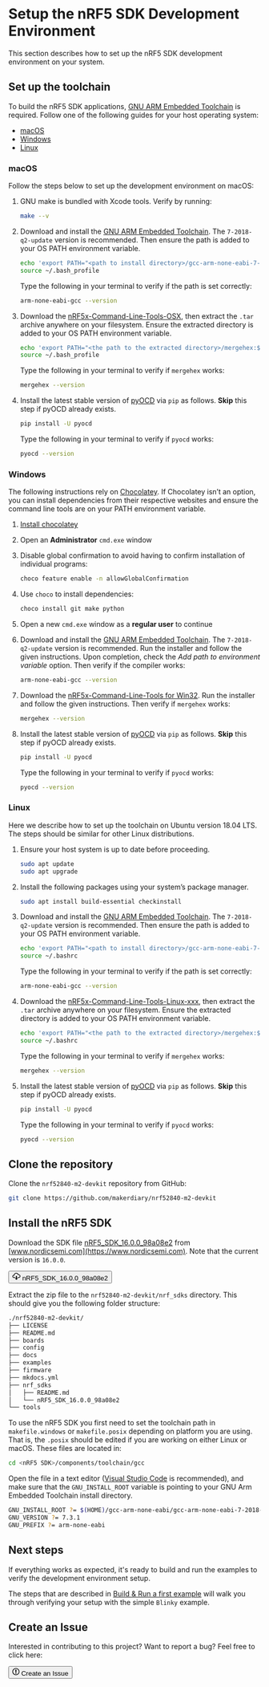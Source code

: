 # Setup the nRF5 SDK Development Environment

This section describes how to set up the nRF5 SDK development environment on your system.

## Set up the toolchain

To build the nRF5 SDK applications, [GNU ARM Embedded Toolchain](https://developer.arm.com/open-source/gnu-toolchain/gnu-rm/downloads) is required. Follow one of the following guides for your host operating system:

* [macOS](#macos)
* [Windows](#windows)
* [Linux](#linux)

### macOS

Follow the steps below to set up the development environment on macOS:

1. GNU make is bundled with Xcode tools. Verify by running:
	``` sh
	make --v
	```

2. Download and install the [GNU ARM Embedded Toolchain](https://developer.arm.com/open-source/gnu-toolchain/gnu-rm/downloads). The `7-2018-q2-update` version is recommended. Then ensure the path is added to your OS PATH environment variable.

    ``` sh
	echo 'export PATH="<path to install directory>/gcc-arm-none-eabi-7-2018-q2-update/bin:${PATH}"' >> ~/.bash_profile
	source ~/.bash_profile
    ```
    Type the following in your terminal to verify if the path is set correctly:

    ``` sh
    arm-none-eabi-gcc --version
    ```

3. Download the [nRF5x-Command-Line-Tools-OSX](https://www.nordicsemi.com/Software-and-Tools/Development-Tools/nRF-Command-Line-Tools/Download#infotabs), then extract the `.tar` archive anywhere on your filesystem. Ensure the extracted directory is added to your OS PATH environment variable.

    ``` sh 
	echo 'export PATH="<the path to the extracted directory>/mergehex:${PATH}"' >> ~/.bash_profile
	source ~/.bash_profile
    ```

    Type the following in your terminal to verify if `mergehex` works:
    ``` sh
    mergehex --version
    ```

4. Install the latest stable version of [pyOCD](https://github.com/mbedmicro/pyOCD) via `pip` as follows. **Skip** this step if pyOCD already exists.

	``` sh
	pip install -U pyocd
	```

	Type the following in your terminal to verify if `pyocd` works:
	``` sh
	pyocd --version
	```

### Windows

The following instructions rely on [Chocolatey](https://chocolatey.org/). If Chocolatey isn’t an option, you can install dependencies from their respective websites and ensure the command line tools are on your PATH environment variable.

1. [Install chocolatey](https://chocolatey.org/install)

2. Open an **Administrator** `cmd.exe` window

3. Disable global confirmation to avoid having to confirm installation of individual programs:

	``` sh
	choco feature enable -n allowGlobalConfirmation
	```

4. Use `choco` to install dependencies:

	``` sh
	choco install git make python
	```

5. Open a new `cmd.exe` window as a **regular user** to continue

6. Download and install the [GNU ARM Embedded Toolchain](https://developer.arm.com/open-source/gnu-toolchain/gnu-rm/downloads). The `7-2018-q2-update` version is recommended. Run the installer and follow the given instructions. Upon completion, check the *Add path to environment variable* option. Then verify if the compiler works:

    ``` sh
    arm-none-eabi-gcc --version
    ```

7. Download the [nRF5x-Command-Line-Tools for Win32](https://www.nordicsemi.com/Software-and-Tools/Development-Tools/nRF-Command-Line-Tools/Download#infotabs). Run the installer and follow the given instructions. Then verify if `mergehex` works:

    ``` sh
    mergehex --version
    ```

8. Install the latest stable version of [pyOCD](https://github.com/mbedmicro/pyOCD) via `pip` as follows. **Skip** this step if pyOCD already exists.

	``` sh
	pip install -U pyocd
	```
	Type the following in your terminal to verify if `pyocd` works:
	``` sh
	pyocd --version
	```

### Linux

Here we describe how to set up the toolchain on Ubuntu version 18.04 LTS. The steps should be similar for other Linux distributions.

1. Ensure your host system is up to date before proceeding.

    ``` sh
    sudo apt update
    sudo apt upgrade
    ```

2. Install the following packages using your system’s package manager.

    ``` sh
    sudo apt install build-essential checkinstall
    ```

3. Download and install the [GNU ARM Embedded Toolchain](https://developer.arm.com/open-source/gnu-toolchain/gnu-rm/downloads). The `7-2018-q2-update` version is recommended. Then ensure the path is added to your OS PATH environment variable.

    ``` sh
	echo 'export PATH="<path to install directory>/gcc-arm-none-eabi-7-2018-q2-update/bin:${PATH}"' >> ~/.bashrc
	source ~/.bashrc
    ```
    Type the following in your terminal to verify if the path is set correctly:

    ``` sh
    arm-none-eabi-gcc --version
    ```

4. Download the [nRF5x-Command-Line-Tools-Linux-xxx](https://www.nordicsemi.com/Software-and-Tools/Development-Tools/nRF-Command-Line-Tools/Download#infotabs), then extract the `.tar` archive anywhere on your filesystem. Ensure the extracted directory is added to your OS PATH environment variable.

    ``` sh
	echo 'export PATH="<the path to the extracted directory>/mergehex:${PATH}"' >> ~/.bashrc
	source ~/.bashrc
    ```

    Type the following in your terminal to verify if `mergehex` works:
    ``` sh
    mergehex --version
    ```

5. Install the latest stable version of [pyOCD](https://github.com/mbedmicro/pyOCD) via `pip` as follows. **Skip** this step if pyOCD already exists.

	``` sh
	pip install -U pyocd
	```

	Type the following in your terminal to verify if `pyocd` works:
	``` sh
	pyocd --version
	```

## Clone the repository

Clone the `nrf52840-m2-devkit` repository from GitHub:

``` sh
git clone https://github.com/makerdiary/nrf52840-m2-devkit
```

## Install the nRF5 SDK

Download the SDK file [nRF5_SDK_16.0.0_98a08e2](https://www.nordicsemi.com/Software-and-Tools/Software/nRF5-SDK/Download#infotabs) from [www.nordicsemi.com](https://www.nordicsemi.com). Note that the current version is `16.0.0`.

<a href="https://www.nordicsemi.com/-/media/Software-and-other-downloads/SDKs/nRF5/Binaries/nRF5SDK160098a08e2.zip"><button class="md-tile md-tile--primary" style="width:auto;"><svg xmlns="http://www.w3.org/2000/svg" viewBox="0 0 16 16" width="16" height="16"><path fill-rule="evenodd" d="M9 12h2l-3 3-3-3h2V7h2v5zm3-8c0-.44-.91-3-4.5-3C5.08 1 3 2.92 3 5 1.02 5 0 6.52 0 8c0 1.53 1 3 3 3h3V9.7H3C1.38 9.7 1.3 8.28 1.3 8c0-.17.05-1.7 1.7-1.7h1.3V5c0-1.39 1.56-2.7 3.2-2.7 2.55 0 3.13 1.55 3.2 1.8v1.2H12c.81 0 2.7.22 2.7 2.2 0 2.09-2.25 2.2-2.7 2.2h-2V11h2c2.08 0 4-1.16 4-3.5C16 5.06 14.08 4 12 4z"></path></svg> nRF5_SDK_16.0.0_98a08e2</button></a>

Extract the zip file to the `nrf52840-m2-devkit/nrf_sdks` directory. This should give you the following folder structure:

``` sh
./nrf52840-m2-devkit/
├── LICENSE
├── README.md
├── boards
├── config
├── docs
├── examples
├── firmware
├── mkdocs.yml
├── nrf_sdks
│   ├── README.md
│   └── nRF5_SDK_16.0.0_98a08e2
└── tools
```

To use the nRF5 SDK you first need to set the toolchain path in `makefile.windows` or `makefile.posix` depending on platform you are using. That is, the `.posix` should be edited if you are working on either Linux or macOS. These files are located in:

``` sh
cd <nRF5 SDK>/components/toolchain/gcc
```

Open the file in a text editor ([Visual Studio Code](https://code.visualstudio.com/) is recommended), and make sure that the `GNU_INSTALL_ROOT` variable is pointing to your GNU Arm Embedded Toolchain install directory.

``` sh
GNU_INSTALL_ROOT ?= $(HOME)/gcc-arm-none-eabi/gcc-arm-none-eabi-7-2018-q2-update/bin/
GNU_VERSION ?= 7.3.1
GNU_PREFIX ?= arm-none-eabi
```

## Next steps

If everything works as expected, it's ready to build and run the examples to verify the development environment setup.

The steps that are described in [Build & Run a first example](building.md) will walk you through verifying your setup with the simple `Blinky` example.


## Create an Issue

Interested in contributing to this project? Want to report a bug? Feel free to click here:

<a href="https://github.com/makerdiary/nrf52840-m2-devkit/issues/new?title=Setup%20the%20nRF5%20SDK:%20%3Ctitle%3E"><button class="md-tile md-tile--primary"><svg xmlns="http://www.w3.org/2000/svg" viewBox="0 0 14 16" width="14" height="16"><path fill-rule="evenodd" d="M7 2.3c3.14 0 5.7 2.56 5.7 5.7s-2.56 5.7-5.7 5.7A5.71 5.71 0 011.3 8c0-3.14 2.56-5.7 5.7-5.7zM7 1C3.14 1 0 4.14 0 8s3.14 7 7 7 7-3.14 7-7-3.14-7-7-7zm1 3H6v5h2V4zm0 6H6v2h2v-2z"></path></svg> Create an Issue</button></a>
